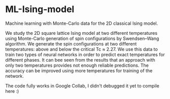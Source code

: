# ML-Ising-model
Machine learning with Monte-Carlo data for the 2D classical Ising model.

We study the 2D square lattice Ising model at two different temperatures using Monte-Carlo
generation of spin configurations by Swendsen–Wang algorithm. We generate the spin configurations
at two different temperatures: above and below the critical Tc ≈ 2.27. We use this data to train
two types of neural networks in order to predict exact temperatures for different phases. It can bee
seen from the results that an approach with only two temperatures provides not enough reliable
predictions. The accuracy can be improved using more temperatures for training of the network.

The code fully works in Google Collab, I didn't debugged it yet to compile here :)
